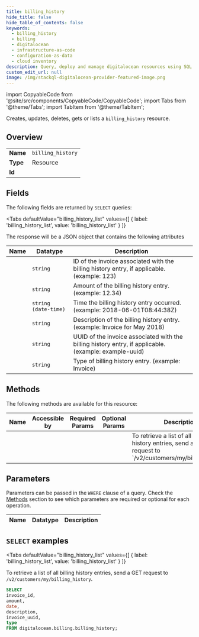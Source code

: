 ```yaml
--- 
title: billing_history
hide_title: false
hide_table_of_contents: false
keywords:
  - billing_history
  - billing
  - digitalocean
  - infrastructure-as-code
  - configuration-as-data
  - cloud inventory
description: Query, deploy and manage digitalocean resources using SQL
custom_edit_url: null
image: /img/stackql-digitalocean-provider-featured-image.png
---
```


import CopyableCode from '@site/src/components/CopyableCode/CopyableCode';
import Tabs from '@theme/Tabs';
import TabItem from '@theme/TabItem';

Creates, updates, deletes, gets or lists a <code>billing_history</code> resource.

## Overview
<table><tbody>
<tr><td><b>Name</b></td><td><code>billing_history</code></td></tr>
<tr><td><b>Type</b></td><td>Resource</td></tr>
<tr><td><b>Id</b></td><td><CopyableCode code="digitalocean.billing.billing_history" /></td></tr>
</tbody></table>

## Fields

The following fields are returned by `SELECT` queries:

<Tabs
    defaultValue="billing_history_list"
    values={[
        { label: 'billing_history_list', value: 'billing_history_list' }
    ]}
>
<TabItem value="billing_history_list">

The response will be a JSON object that contains the following attributes

<table>
<thead>
    <tr>
    <th>Name</th>
    <th>Datatype</th>
    <th>Description</th>
    </tr>
</thead>
<tbody>
<tr>
    <td><CopyableCode code="invoice_id" /></td>
    <td><code>string</code></td>
    <td>ID of the invoice associated with the billing history entry, if  applicable. (example: 123)</td>
</tr>
<tr>
    <td><CopyableCode code="amount" /></td>
    <td><code>string</code></td>
    <td>Amount of the billing history entry. (example: 12.34)</td>
</tr>
<tr>
    <td><CopyableCode code="date" /></td>
    <td><code>string (date-time)</code></td>
    <td>Time the billing history entry occurred. (example: 2018-06-01T08:44:38Z)</td>
</tr>
<tr>
    <td><CopyableCode code="description" /></td>
    <td><code>string</code></td>
    <td>Description of the billing history entry. (example: Invoice for May 2018)</td>
</tr>
<tr>
    <td><CopyableCode code="invoice_uuid" /></td>
    <td><code>string</code></td>
    <td>UUID of the invoice associated with the billing history entry, if  applicable. (example: example-uuid)</td>
</tr>
<tr>
    <td><CopyableCode code="type" /></td>
    <td><code>string</code></td>
    <td>Type of billing history entry. (example: Invoice)</td>
</tr>
</tbody>
</table>
</TabItem>
</Tabs>

## Methods

The following methods are available for this resource:

<table>
<thead>
    <tr>
    <th>Name</th>
    <th>Accessible by</th>
    <th>Required Params</th>
    <th>Optional Params</th>
    <th>Description</th>
    </tr>
</thead>
<tbody>
<tr>
    <td><a href="#billing_history_list"><CopyableCode code="billing_history_list" /></a></td>
    <td><CopyableCode code="select" /></td>
    <td></td>
    <td></td>
    <td>To retrieve a list of all billing history entries, send a GET request to `/v2/customers/my/billing_history`.</td>
</tr>
</tbody>
</table>

## Parameters

Parameters can be passed in the `WHERE` clause of a query. Check the [Methods](#methods) section to see which parameters are required or optional for each operation.

<table>
<thead>
    <tr>
    <th>Name</th>
    <th>Datatype</th>
    <th>Description</th>
    </tr>
</thead>
<tbody>
</tbody>
</table>

## `SELECT` examples

<Tabs
    defaultValue="billing_history_list"
    values={[
        { label: 'billing_history_list', value: 'billing_history_list' }
    ]}
>
<TabItem value="billing_history_list">

To retrieve a list of all billing history entries, send a GET request to `/v2/customers/my/billing_history`.

```sql
SELECT
invoice_id,
amount,
date,
description,
invoice_uuid,
type
FROM digitalocean.billing.billing_history;
```
</TabItem>
</Tabs>
